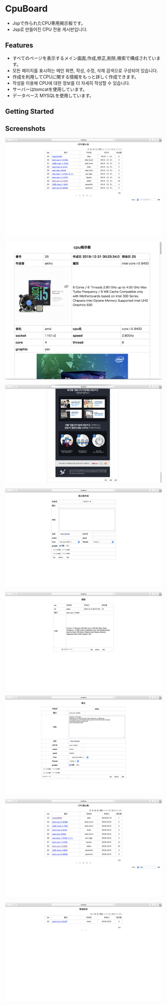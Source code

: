 # CpuBoard
* Jspで作られたCPU専用掲示板です。
* Jsp로 만들어진 CPU 전용 게시판입니다.

## Features
* すべてのページを表示するメイン画面,作成,修正,削除,検索で構成されています。
* 모든 페이지를 표시하는 메인 화면, 작성, 수정, 삭제 검색으로 구성되어 있습니다.
* 作成を利用してCPUに関する情報をもっと詳しく作成できます。
* 작성을 이용해 CPU에 대한 정보를 더 자세히 작성할 수 있습니다.
* サーバーはtomcatを使用しています。
* データベース MYSQLを使用しています。

## Getting Started


## Screenshots

![test](https://github.com/songgisung/CpuBoard/blob/master/pic/list.png)

![test](https://github.com/songgisung/CpuBoard/blob/master/pic/datail1.png)

![test](https://github.com/songgisung/CpuBoard/blob/master/pic/dateil2.png)

![test](https://github.com/songgisung/CpuBoard/blob/master/pic/insert.png)

![test](https://github.com/songgisung/CpuBoard/blob/master/pic/delete.png)

![test](https://github.com/songgisung/CpuBoard/blob/master/pic/update.png)

![test](https://github.com/songgisung/CpuBoard/blob/master/pic/search1.png)

![test](https://github.com/songgisung/CpuBoard/blob/master/pic/search2.png)
